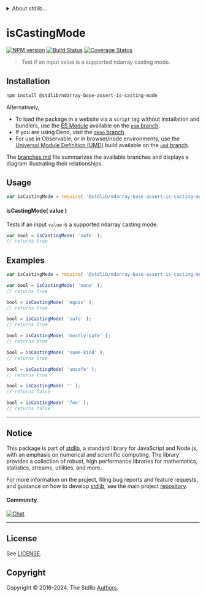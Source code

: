 <!--

@license Apache-2.0

Copyright (c) 2018 The Stdlib Authors.

Licensed under the Apache License, Version 2.0 (the "License");
you may not use this file except in compliance with the License.
You may obtain a copy of the License at

   http://www.apache.org/licenses/LICENSE-2.0

Unless required by applicable law or agreed to in writing, software
distributed under the License is distributed on an "AS IS" BASIS,
WITHOUT WARRANTIES OR CONDITIONS OF ANY KIND, either express or implied.
See the License for the specific language governing permissions and
limitations under the License.

-->


<details>
  <summary>
    About stdlib...
  </summary>
  <p>We believe in a future in which the web is a preferred environment for numerical computation. To help realize this future, we've built stdlib. stdlib is a standard library, with an emphasis on numerical and scientific computation, written in JavaScript (and C) for execution in browsers and in Node.js.</p>
  <p>The library is fully decomposable, being architected in such a way that you can swap out and mix and match APIs and functionality to cater to your exact preferences and use cases.</p>
  <p>When you use stdlib, you can be absolutely certain that you are using the most thorough, rigorous, well-written, studied, documented, tested, measured, and high-quality code out there.</p>
  <p>To join us in bringing numerical computing to the web, get started by checking us out on <a href="https://github.com/stdlib-js/stdlib">GitHub</a>, and please consider <a href="https://opencollective.com/stdlib">financially supporting stdlib</a>. We greatly appreciate your continued support!</p>
</details>

# isCastingMode

[![NPM version][npm-image]][npm-url] [![Build Status][test-image]][test-url] [![Coverage Status][coverage-image]][coverage-url] <!-- [![dependencies][dependencies-image]][dependencies-url] -->

> Test if an input value is a supported ndarray casting mode.

<!-- Section to include introductory text. Make sure to keep an empty line after the intro `section` element and another before the `/section` close. -->

<section class="intro">

</section>

<!-- /.intro -->

<!-- Package usage documentation. -->

<section class="installation">

## Installation

```bash
npm install @stdlib/ndarray-base-assert-is-casting-mode
```

Alternatively,

-   To load the package in a website via a `script` tag without installation and bundlers, use the [ES Module][es-module] available on the [`esm` branch][esm-url].
-   If you are using Deno, visit the [`deno` branch][deno-url].
-   For use in Observable, or in browser/node environments, use the [Universal Module Definition (UMD)][umd] build available on the [`umd` branch][umd-url].

The [branches.md][branches-url] file summarizes the available branches and displays a diagram illustrating their relationships.

</section>

<section class="usage">

## Usage

```javascript
var isCastingMode = require( '@stdlib/ndarray-base-assert-is-casting-mode' );
```

#### isCastingMode( value )

Tests if an input `value` is a supported ndarray casting mode.

```javascript
var bool = isCastingMode( 'safe' );
// returns true
```

</section>

<!-- /.usage -->

<!-- Package usage notes. Make sure to keep an empty line after the `section` element and another before the `/section` close. -->

<section class="notes">

</section>

<!-- /.notes -->

<!-- Package usage examples. -->

<section class="examples">

## Examples

<!-- eslint no-undef: "error" -->

```javascript
var isCastingMode = require( '@stdlib/ndarray-base-assert-is-casting-mode' );

var bool = isCastingMode( 'none' );
// returns true

bool = isCastingMode( 'equiv' );
// returns true

bool = isCastingMode( 'safe' );
// returns true

bool = isCastingMode( 'mostly-safe' );
// returns true

bool = isCastingMode( 'same-kind' );
// returns true

bool = isCastingMode( 'unsafe' );
// returns true

bool = isCastingMode( '' );
// returns false

bool = isCastingMode( 'foo' );
// returns false
```

</section>

<!-- /.examples -->

<!-- Section to include cited references. If references are included, add a horizontal rule *before* the section. Make sure to keep an empty line after the `section` element and another before the `/section` close. -->

<section class="references">

</section>

<!-- /.references -->

<!-- Section for related `stdlib` packages. Do not manually edit this section, as it is automatically populated. -->

<section class="related">

</section>

<!-- /.related -->

<!-- Section for all links. Make sure to keep an empty line after the `section` element and another before the `/section` close. -->


<section class="main-repo" >

* * *

## Notice

This package is part of [stdlib][stdlib], a standard library for JavaScript and Node.js, with an emphasis on numerical and scientific computing. The library provides a collection of robust, high performance libraries for mathematics, statistics, streams, utilities, and more.

For more information on the project, filing bug reports and feature requests, and guidance on how to develop [stdlib][stdlib], see the main project [repository][stdlib].

#### Community

[![Chat][chat-image]][chat-url]

---

## License

See [LICENSE][stdlib-license].


## Copyright

Copyright &copy; 2016-2024. The Stdlib [Authors][stdlib-authors].

</section>

<!-- /.stdlib -->

<!-- Section for all links. Make sure to keep an empty line after the `section` element and another before the `/section` close. -->

<section class="links">

[npm-image]: http://img.shields.io/npm/v/@stdlib/ndarray-base-assert-is-casting-mode.svg
[npm-url]: https://npmjs.org/package/@stdlib/ndarray-base-assert-is-casting-mode

[test-image]: https://github.com/stdlib-js/ndarray-base-assert-is-casting-mode/actions/workflows/test.yml/badge.svg?branch=main
[test-url]: https://github.com/stdlib-js/ndarray-base-assert-is-casting-mode/actions/workflows/test.yml?query=branch:main

[coverage-image]: https://img.shields.io/codecov/c/github/stdlib-js/ndarray-base-assert-is-casting-mode/main.svg
[coverage-url]: https://codecov.io/github/stdlib-js/ndarray-base-assert-is-casting-mode?branch=main

<!--

[dependencies-image]: https://img.shields.io/david/stdlib-js/ndarray-base-assert-is-casting-mode.svg
[dependencies-url]: https://david-dm.org/stdlib-js/ndarray-base-assert-is-casting-mode/main

-->

[chat-image]: https://img.shields.io/gitter/room/stdlib-js/stdlib.svg
[chat-url]: https://app.gitter.im/#/room/#stdlib-js_stdlib:gitter.im

[stdlib]: https://github.com/stdlib-js/stdlib

[stdlib-authors]: https://github.com/stdlib-js/stdlib/graphs/contributors

[umd]: https://github.com/umdjs/umd
[es-module]: https://developer.mozilla.org/en-US/docs/Web/JavaScript/Guide/Modules

[deno-url]: https://github.com/stdlib-js/ndarray-base-assert-is-casting-mode/tree/deno
[umd-url]: https://github.com/stdlib-js/ndarray-base-assert-is-casting-mode/tree/umd
[esm-url]: https://github.com/stdlib-js/ndarray-base-assert-is-casting-mode/tree/esm
[branches-url]: https://github.com/stdlib-js/ndarray-base-assert-is-casting-mode/blob/main/branches.md

[stdlib-license]: https://raw.githubusercontent.com/stdlib-js/ndarray-base-assert-is-casting-mode/main/LICENSE

</section>

<!-- /.links -->

